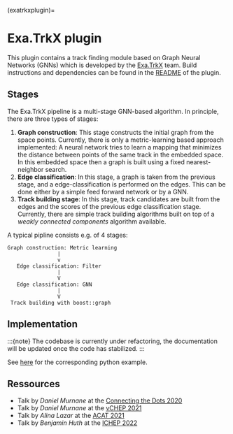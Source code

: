 (exatrkxplugin)=
# Exa.TrkX plugin

This plugin contains a track finding module based on Graph Neural Networks (GNNs) which is developed by the [Exa.TrkX](https://exatrkx.github.io/) team. Build instructions and dependencies can be found in the [README](https://github.com/acts-project/acts/blob/main/Plugins/ExaTrkX/README.md) of the plugin.

## Stages

The Exa.TrkX pipeline is a multi-stage GNN-based algorithm. In principle, there are three types of stages:

1) **Graph construction**: This stage constructs the initial graph from the space points. Currently, there is only a metric-learning based approach implemented: A neural network tries to learn a mapping that minimizes the distance between points of the same track in the embedded space. In this embedded space then a graph is built using a fixed nearest-neighbor search.
2) **Edge classification**: In this stage, a graph is taken from the previous stage, and a edge-classification is performed on the edges. This can be done either by a simple feed forward network or by a GNN.
3) **Track building stage**: In this stage, track candidates are built from the edges and the scores of the previous edge classification stage. Currently, there are simple track building algorithms built on top of a *weakly connected components* algorithm available.

A typical pipline consists e.g. of 4 stages:

```
Graph construction: Metric learning
                |
                v
   Edge classification: Filter
                |
                V
   Edge classification: GNN
                |
                V
 Track building with boost::graph
```

## Implementation

:::{note}
The codebase is currently under refactoring, the documentation will be updated once the code has stabilized.
:::

See [here](https://github.com/acts-project/acts/blob/main/Examples/Scripts/Python/exatrkx.py) for the corresponding python example.

## Ressources

* Talk by *Daniel Murnane* at the [Connecting the Dots 2020](https://indico.cern.ch/event/831165/contributions/3717124/attachments/2024241/3385587/GNNs_for_Track_Finding.pdf)
* Talk by *Daniel Murnane* at the [vCHEP 2021](https://indico.cern.ch/event/948465/contributions/4323753/attachments/2246789/3810686/Physics%20and%20Computing%20Performance%20of%20the%20ExaTrkX%20TrackML%20Pipeline.pdf)
* Talk by *Alina Lazar* at the [ACAT 2021](https://indico.cern.ch/event/855454/contributions/4605079/attachments/2357191/4022841/ExaTrkX%20Inference%20-%20ACAT21%20v7.pdf)
* Talk by *Benjamin Huth* at the [ICHEP 2022](https://agenda.infn.it/event/28874/contributions/169199/attachments/94163/128944/slides_benjamin_huth_exatkrkx_acts.pdf)
